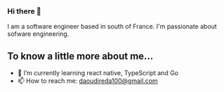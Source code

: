 ### Hi there 👋
I am a software engineer based in south of France. I'm passionate about sofware engineering.

## To know a little more about me...
- 🌱 I’m currently learning react native, TypeScript and Go
- 📫 How to reach me: daoudireda100@gmail.com

